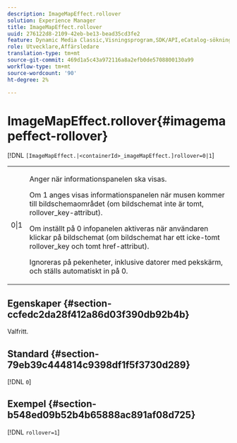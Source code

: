 ```yaml
---
description: ImageMapEffect.rollover
solution: Experience Manager
title: ImageMapEffect.rollover
uuid: 276122d8-2109-42eb-be13-bead35cd3fe2
feature: Dynamic Media Classic,Visningsprogram,SDK/API,eCatalog-sökning
role: Utvecklare,Affärsledare
translation-type: tm+mt
source-git-commit: 469d1a5c43a972116a8a2efb0de5708800130a99
workflow-type: tm+mt
source-wordcount: '90'
ht-degree: 2%

---
```



# ImageMapEffect.rollover{#imagemapeffect-rollover}

[!DNL `[ImageMapEffect.|<containerId>_imageMapEffect.]rollover=0|1`]

<table id="table_2671D63442B54F659C32C4A3CC61DD7C"> 
 <tbody> 
  <tr> 
   <td colname="col1"> <p><span class="codeph"> 0|1</span> </p> </td> 
   <td colname="col2"> <p>Anger när informationspanelen ska visas. </p> <p>Om <span class="codeph"> 1</span> anges visas informationspanelen när musen kommer till bildschemaområdet (om bildschemat inte är tomt, <span class="codeph"> rollover_key</span>-attribut). </p> <p>Om inställt på <span class="codeph"> 0</span> infopanelen aktiveras när användaren klickar på bildschemat (om bildschemat har ett icke-tomt <span class="codeph"> rollover_key</span> och tomt <span class="codeph"> href</span>-attribut). </p> <p> Ignoreras på pekenheter, inklusive datorer med pekskärm, och ställs automatiskt in på <span class="codeph"> 0</span>. </p> </td> 
  </tr> 
 </tbody> 
</table>

## Egenskaper {#section-ccfedc2da28f412a86d03f390db92b4b}

Valfritt.

## Standard {#section-79eb39c444814c9398df1f5f3730d289}

[!DNL `0`]

## Exempel {#section-b548ed09b52b4b65888ac891af08d725}

[!DNL `rollover=1`]
